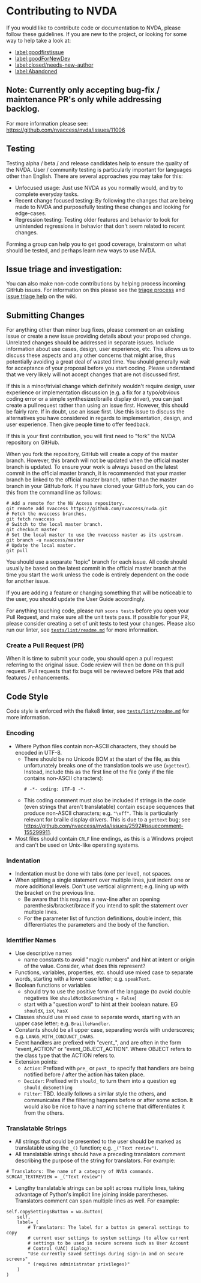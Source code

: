 # Contributing to NVDA
If you would like to contribute code or documentation to NVDA, please follow these guidelines.
If you are new to the project, or looking for some way to help take a look at:
- [label:goodfirstissue](https://github.com/nvaccess/nvda/issues?q=label%3Agoodfirstissue+)
- [label:goodForNewDev ](https://github.com/nvaccess/nvda/issues?q=label%3AgoodForNewDev)
- [label:closed/needs-new-author ](https://github.com/nvaccess/nvda/issues?q=label%3Aclosed%2Fneeds-new-author)
- [label:Abandoned ](https://github.com/nvaccess/nvda/issues?q=label%3AAbandoned)

## Note: Currently only accepting bug-fix / maintenance PR's only while addressing backlog.
For more information please see: https://github.com/nvaccess/nvda/issues/11006

## Testing

Testing alpha / beta / and release candidates help to ensure the quality of the NVDA.
User / community testing is particularly important for languages other than English.
There are several approaches you may take for this:
- Unfocused usage: Just use NVDA as you normally would, and try to complete everyday tasks.
- Recent change focused testing: By following the changes that are being made to NVDA and purposefully testing these changes and looking for edge-cases.
- Regression testing: Testing older features and behavior to look for unintended regressions in behavior that don't seem related to recent changes.

Forming a group can help you to get good coverage, brainstorm on what should be tested, and perhaps learn new ways to use NVDA.

## Issue triage and investigation:
You can also make non-code contributions by helping process incoming GitHub issues. For information on this please see the [triage process](https://github.com/nvaccess/nvda/wiki/Triage-process) and [issue triage help](https://github.com/nvaccess/nvda/wiki/Issue-triage-help) on the wiki.

## Submitting Changes

For anything other than minor bug fixes, please comment on an existing issue or create a new issue providing details about your proposed change.
Unrelated changes should be addressed in separate issues.
Include information about use cases, design, user experience, etc.
This allows us to discuss these aspects and any other concerns that might arise, thus potentially avoiding a great deal of wasted time.
You should generally wait for acceptance of your proposal before you start coding. Please understand that we very likely will not accept changes that are not discussed first.

If this is a minor/trivial change which definitely wouldn't require design, user experience or implementation discussion (e.g. a fix for a typo/obvious coding error or a simple synthesizer/braille display driver), you can just create a pull request rather than using an issue first. However, this should be fairly rare. If in doubt, use an issue first. Use this issue to discuss the alternatives you have considered in regards to implementation, design, and user experience. Then give people time to offer feedback.


If this is your first contribution, you will first need to "fork" the NVDA repository on GitHub.

When you fork the repository, GitHub will create a copy of the master branch. However, this branch will not be updated when the official master branch is updated. To ensure your work is always based on the latest commit in the official master branch, it is recommended that your master branch be linked to the official master branch, rather than the master branch in your GitHub fork. If you have cloned your GitHub fork, you can do this from the command line as follows:

```
# Add a remote for the NV Access repository.
git remote add nvaccess https://github.com/nvaccess/nvda.git
# Fetch the nvaccess branches.
git fetch nvaccess
# Switch to the local master branch.
git checkout master
# Set the local master to use the nvaccess master as its upstream.
git branch -u nvaccess/master
# Update the local master.
git pull
```

You should use a separate "topic" branch for each issue.
All code should usually be based on the latest commit in the official master branch at the time you start the work unless the code is entirely dependent on the code for another issue.

If you are adding a feature or changing something that will be noticeable to the user, you should update the User Guide accordingly.

For anything touching code, please run `scons tests` before you open your Pull Request, and make sure all the unit tests pass. If possible for your PR, please consider creating a set of unit tests to test your changes. Please also run our linter, see [`tests/lint/readme.md`](https://github.com/nvaccess/nvda/tree/master/tests/lint) for more information.

### Create a Pull Request (PR)

When it is time to submit your code, you should open a pull request referring to the original issue.
Code review will then be done on this pull request.
Pull requests that fix bugs will be reviewed before PRs that add features / enhancements.

## Code Style

Code style is enforced with the flake8 linter, see [`tests/lint/readme.md`](https://github.com/nvaccess/nvda/tree/master/tests/lint) for more information.

### Encoding
* Where Python files contain non-ASCII characters, they should be encoded in UTF-8.
    * There should be no Unicode BOM at the start of the file, as this unfortunately breaks one of the translation tools we use (`xgettext`). Instead, include this as the first line of the file (only if the file contains non-ASCII characters):
        ```
        # -*- coding: UTF-8 -*-
        ```
    * This coding comment must also be included if strings in the code (even strings that aren't translatable) contain escape sequences that produce non-ASCII characters; e.g. `"\xff"`. This is particularly relevant for braille display drivers. This is due to a `gettext` bug; see https://github.com/nvaccess/nvda/issues/2592#issuecomment-155299911.
* Most files should contain `CRLF` line endings, as this is a Windows project and can't be used on Unix-like operating systems.

### Indentation
* Indentation must be done with tabs (one per level), not spaces.
* When splitting a single statement over multiple lines, just indent one or more additional levels. Don't use vertical alignment; e.g. lining up with the bracket on the previous line.
  - Be aware that this requires a new-line after an opening parenthesis/bracket/brace if you intend to split the statement over multiple lines.
  - For the parameter list of function definitions, double indent, this differentiates the parameters and the body of the function.

### Identifier Names
* Use descriptive names
  - name constants to avoid "magic numbers" and hint at intent or origin of the value. Consider, what does this represent?
* Functions, variables, properties, etc. should use mixed case to separate words, starting with a lower case letter; e.g. `speakText`.
* Boolean functions or variables
  - should try to use the positive form of the language (to avoid double negatives like `shouldNotDoSomething = False`)
  - start with a "question word" to hint at their boolean nature. EG `shouldX`, `isX`, `hasX`
* Classes should use mixed case to separate words, starting with an upper case letter; e.g. `BrailleHandler`.
* Constants should be all upper case, separating words with underscores; e.g. `LANGS_WITH_CONJUNCT_CHARS`.
* Event handlers are prefixed with "event_", and are often in the form "event_ACTION" or "event_OBJECT_ACTION". Where OBJECT refers to the class type that the ACTION refers to.
* Extension points:
  * `Action`: Prefixed with `pre_` or `post_` to specify that handlers are being notified before / after the action has taken place.
  * `Decider`: Prefixed with `should_` to turn them into a question eg `should_doSomething`
  * `Filter`: TBD. Ideally follows a similar style the others, and communicates if the filtering happens before or after some action. It would also be nice to have a naming scheme that differentiates it from the others.

### Translatable Strings
* All strings that could be presented to the user should be marked as translatable using the `_()` function; e.g. `_("Text review")`.
* All translatable strings should have a preceding translators comment describing the purpose of the string for translators. For example:
```
# Translators: The name of a category of NVDA commands.
SCRCAT_TEXTREVIEW = _("Text review")
```
* Lengthy translatable strings can be split across multiple lines, taking advantage of Python's implicit line joining inside parentheses. Translators comment can span multiple lines as well. For example:
```
self.copySettingsButton = wx.Button(
	self,
	label=_(
		# Translators: The label for a button in general settings to copy
		# current user settings to system settings (to allow current
		# settings to be used in secure screens such as User Account
		# Control (UAC) dialog).
		"Use currently saved settings during sign-in and on secure screens"
		" (requires administrator privileges)"
	)
)
```
